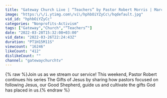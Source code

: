```yaml
---
title: "Gateway Church Live | “Teachers” by Pastor Robert Morris | March 26"
image: "https:\/\/i.ytimg.com\/vi\/hphbOiYZyCc\/hqdefault.jpg"
vid_id: "hphbOiYZyCc"
categories: "Nonprofits-Activism"
tags: ["Gateway","Church","“Teachers”"]
date: "2022-03-28T15:32:08+03:00"
vid_date: "2022-03-26T22:24:43Z"
duration: "PT1H15M11S"
viewcount: "16246"
likeCount: "412"
dislikeCount: ""
channel: "gatewaychurchtv"
---
```

{% raw %}Join us as we stream our service! This weekend, Pastor Robert continues his series The Gifts of Jesus by sharing how pastors focused on following Jesus, our Good Shepherd, guide us and cultivate the gifts God has placed in us.{% endraw %}
